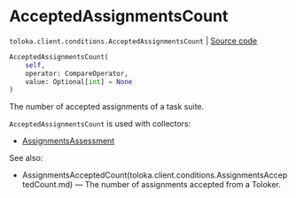 # AcceptedAssignmentsCount
`toloka.client.conditions.AcceptedAssignmentsCount` | [Source code](https://github.com/Toloka/toloka-kit/blob/v1.2.0.post1/src/client/conditions.py#L82)

```python
AcceptedAssignmentsCount(
    self,
    operator: CompareOperator,
    value: Optional[int] = None
)
```

The number of accepted assignments of a task suite.


`AcceptedAssignmentsCount` is used with collectors:
- [AssignmentsAssessment](toloka.client.collectors.AssignmentsAssessment.md)

See also:
- AssignmentsAcceptedCount(toloka.client.conditions.AssignmentsAcceptedCount.md) — The number of assignments accepted from a Toloker.

